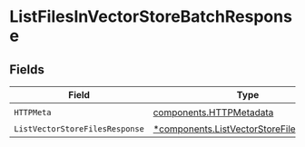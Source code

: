 # ListFilesInVectorStoreBatchResponse


## Fields

| Field                                                                                               | Type                                                                                                | Required                                                                                            | Description                                                                                         |
| --------------------------------------------------------------------------------------------------- | --------------------------------------------------------------------------------------------------- | --------------------------------------------------------------------------------------------------- | --------------------------------------------------------------------------------------------------- |
| `HTTPMeta`                                                                                          | [components.HTTPMetadata](../../models/components/httpmetadata.md)                                  | :heavy_check_mark:                                                                                  | N/A                                                                                                 |
| `ListVectorStoreFilesResponse`                                                                      | [*components.ListVectorStoreFilesResponse](../../models/components/listvectorstorefilesresponse.md) | :heavy_minus_sign:                                                                                  | OK                                                                                                  |